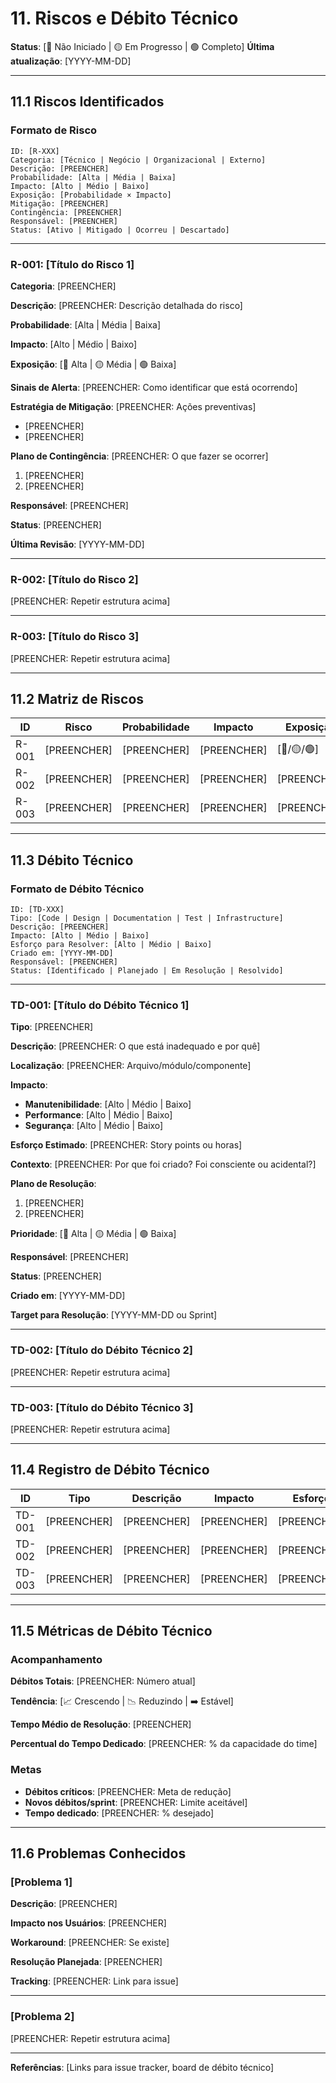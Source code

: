 # 11. Riscos e Débito Técnico

**Status**: [🔴 Não Iniciado | 🟡 Em Progresso | 🟢 Completo]
**Última atualização**: [YYYY-MM-DD]

---

## 11.1 Riscos Identificados

### Formato de Risco

```
ID: [R-XXX]
Categoria: [Técnico | Negócio | Organizacional | Externo]
Descrição: [PREENCHER]
Probabilidade: [Alta | Média | Baixa]
Impacto: [Alto | Médio | Baixo]
Exposição: [Probabilidade × Impacto]
Mitigação: [PREENCHER]
Contingência: [PREENCHER]
Responsável: [PREENCHER]
Status: [Ativo | Mitigado | Ocorreu | Descartado]
```

---

### R-001: [Título do Risco 1]

**Categoria**: [PREENCHER]

**Descrição**: [PREENCHER: Descrição detalhada do risco]

**Probabilidade**: [Alta | Média | Baixa]

**Impacto**: [Alto | Médio | Baixo]

**Exposição**: [🔴 Alta | 🟡 Média | 🟢 Baixa]

**Sinais de Alerta**: [PREENCHER: Como identificar que está ocorrendo]

**Estratégia de Mitigação**:
[PREENCHER: Ações preventivas]

- [PREENCHER]
- [PREENCHER]

**Plano de Contingência**:
[PREENCHER: O que fazer se ocorrer]

1. [PREENCHER]
2. [PREENCHER]

**Responsável**: [PREENCHER]

**Status**: [PREENCHER]

**Última Revisão**: [YYYY-MM-DD]

---

### R-002: [Título do Risco 2]

[PREENCHER: Repetir estrutura acima]

---

### R-003: [Título do Risco 3]

[PREENCHER: Repetir estrutura acima]

---

## 11.2 Matriz de Riscos

| ID | Risco | Probabilidade | Impacto | Exposição | Status |
|----|-------|---------------|---------|-----------|--------|
| R-001 | [PREENCHER] | [PREENCHER] | [PREENCHER] | [🔴/🟡/🟢] | [PREENCHER] |
| R-002 | [PREENCHER] | [PREENCHER] | [PREENCHER] | [PREENCHER] | [PREENCHER] |
| R-003 | [PREENCHER] | [PREENCHER] | [PREENCHER] | [PREENCHER] | [PREENCHER] |

---

## 11.3 Débito Técnico

### Formato de Débito Técnico

```
ID: [TD-XXX]
Tipo: [Code | Design | Documentation | Test | Infrastructure]
Descrição: [PREENCHER]
Impacto: [Alto | Médio | Baixo]
Esforço para Resolver: [Alto | Médio | Baixo]
Criado em: [YYYY-MM-DD]
Responsável: [PREENCHER]
Status: [Identificado | Planejado | Em Resolução | Resolvido]
```

---

### TD-001: [Título do Débito Técnico 1]

**Tipo**: [PREENCHER]

**Descrição**: [PREENCHER: O que está inadequado e por quê]

**Localização**: [PREENCHER: Arquivo/módulo/componente]

**Impacto**:

- **Manutenibilidade**: [Alto | Médio | Baixo]
- **Performance**: [Alto | Médio | Baixo]
- **Segurança**: [Alto | Médio | Baixo]

**Esforço Estimado**: [PREENCHER: Story points ou horas]

**Contexto**: [PREENCHER: Por que foi criado? Foi consciente ou acidental?]

**Plano de Resolução**:

1. [PREENCHER]
2. [PREENCHER]

**Prioridade**: [🔴 Alta | 🟡 Média | 🟢 Baixa]

**Responsável**: [PREENCHER]

**Status**: [PREENCHER]

**Criado em**: [YYYY-MM-DD]

**Target para Resolução**: [YYYY-MM-DD ou Sprint]

---

### TD-002: [Título do Débito Técnico 2]

[PREENCHER: Repetir estrutura acima]

---

### TD-003: [Título do Débito Técnico 3]

[PREENCHER: Repetir estrutura acima]

---

## 11.4 Registro de Débito Técnico

| ID | Tipo | Descrição | Impacto | Esforço | Prioridade | Status |
|----|------|-----------|---------|---------|------------|--------|
| TD-001 | [PREENCHER] | [PREENCHER] | [PREENCHER] | [PREENCHER] | [🔴/🟡/🟢] | [PREENCHER] |
| TD-002 | [PREENCHER] | [PREENCHER] | [PREENCHER] | [PREENCHER] | [PREENCHER] | [PREENCHER] |
| TD-003 | [PREENCHER] | [PREENCHER] | [PREENCHER] | [PREENCHER] | [PREENCHER] | [PREENCHER] |

---

## 11.5 Métricas de Débito Técnico

### Acompanhamento

**Débitos Totais**: [PREENCHER: Número atual]

**Tendência**: [📈 Crescendo | 📉 Reduzindo | ➡️ Estável]

**Tempo Médio de Resolução**: [PREENCHER]

**Percentual do Tempo Dedicado**: [PREENCHER: % da capacidade do time]

### Metas

- **Débitos críticos**: [PREENCHER: Meta de redução]
- **Novos débitos/sprint**: [PREENCHER: Limite aceitável]
- **Tempo dedicado**: [PREENCHER: % desejado]

---

## 11.6 Problemas Conhecidos

### [Problema 1]

**Descrição**: [PREENCHER]

**Impacto nos Usuários**: [PREENCHER]

**Workaround**: [PREENCHER: Se existe]

**Resolução Planejada**: [PREENCHER]

**Tracking**: [PREENCHER: Link para issue]

---

### [Problema 2]

[PREENCHER: Repetir estrutura acima]

---

**Referências**: [Links para issue tracker, board de débito técnico]
